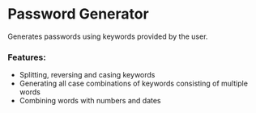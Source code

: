 # Password Generator
Generates passwords using keywords provided by the user.

### Features:
  - Splitting, reversing and casing keywords
  - Generating all case combinations of keywords consisting of multiple words
  - Combining words with numbers and dates
